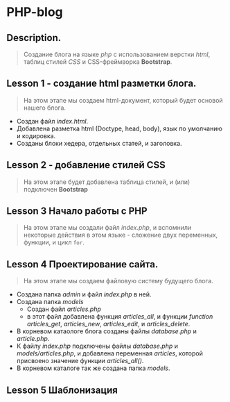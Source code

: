 # PHP-blog
## Description.
> Создание блога на языке _php_ с использованием верстки _html_, таблиц стилей _CSS_ и CSS-фреймворка **Bootstrap**.
## Lesson 1 - создание html разметки блога.
> На этом этапе мы создаем html-документ, который будет основой нашего блога.
>
- Создан файл _index.html_.
- Добавлена разметка html (Doctype, head, body), язык по умолчанию и кодировка.
- Созданы блоки хедера, отдельных статей, и заголовка.

## Lesson 2 - добавление стилей CSS
> На этом этапе будет добавлена таблица стилей, и (или) подключен **Bootstrap**

## Lesson 3 Начало работы с PHP
> На этом этапе мы создали файл _index.php_, и вспомнили некоторые действия в этом языке - сложение двух переменных, функции, и цикл `for`.

## Lesson 4 Проектирование сайта.
> На этом этапе мы создаем файловую систему будущего блога.
- Создана папка _admin_ и файл _index.php_ в ней.
- Создана папка _models_
  - Создан файл _articles.php_
  - в этот файл добавлена функция _articles_all_, и функции _function articles_get_, _articles_new_, _articles_edit_, и _articles_delete_.
- В корневом катаологе блога созданы файлы _database.php_ и _article.php_.
- К файлу _index.php_ подключены файлы _database.php_ и _models/articles.php_, и добавлена переменная _articles_, которой присвоено значение функции _articles_all()_.
- В корневом каталоге так же создана папка _models_.

## Lesson 5 Шаблонизация


 
 